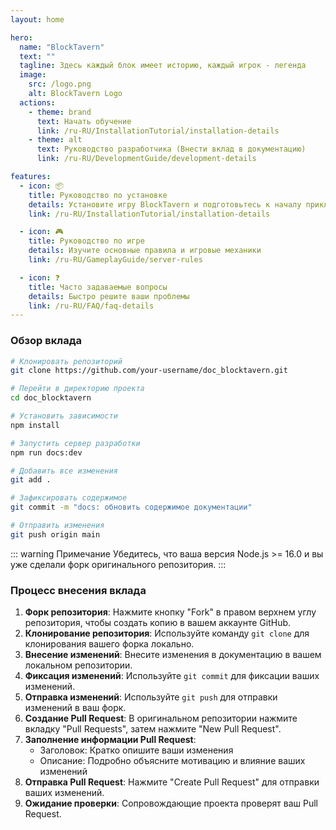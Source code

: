 ```yaml
---
layout: home

hero:
  name: "BlockTavern"
  text: ""
  tagline: Здесь каждый блок имеет историю, каждый игрок - легенда
  image:
    src: /logo.png
    alt: BlockTavern Logo
  actions:
    - theme: brand
      text: Начать обучение
      link: /ru-RU/InstallationTutorial/installation-details
    - theme: alt
      text: Руководство разработчика (Внести вклад в документацию)
      link: /ru-RU/DevelopmentGuide/development-details

features:
  - icon: 📦
    title: Руководство по установке
    details: Установите игру BlockTavern и подготовьтесь к началу приключения
    link: /ru-RU/InstallationTutorial/installation-details

  - icon: 🎮
    title: Руководство по игре
    details: Изучите основные правила и игровые механики
    link: /ru-RU/GameplayGuide/server-rules

  - icon: ❓
    title: Часто задаваемые вопросы
    details: Быстро решите ваши проблемы
    link: /ru-RU/FAQ/faq-details
---
```


### Обзор вклада

```sh
# Клонировать репозиторий
git clone https://github.com/your-username/doc_blocktavern.git

# Перейти в директорию проекта
cd doc_blocktavern

# Установить зависимости
npm install

# Запустить сервер разработки
npm run docs:dev

# Добавить все изменения
git add .

# Зафиксировать содержимое
git commit -m "docs: обновить содержимое документации"

# Отправить изменения
git push origin main
```

::: warning Примечание
Убедитесь, что ваша версия Node.js >= 16.0 и вы уже сделали форк оригинального репозитория.
:::

### Процесс внесения вклада

1. **Форк репозитория**: Нажмите кнопку "Fork" в правом верхнем углу репозитория, чтобы создать копию в вашем аккаунте GitHub.
2. **Клонирование репозитория**: Используйте команду `git clone` для клонирования вашего форка локально.
3. **Внесение изменений**: Внесите изменения в документацию в вашем локальном репозитории.
4. **Фиксация изменений**: Используйте `git commit` для фиксации ваших изменений.
5. **Отправка изменений**: Используйте `git push` для отправки изменений в ваш форк.
6. **Создание Pull Request**: В оригинальном репозитории нажмите вкладку "Pull Requests", затем нажмите "New Pull Request".
7. **Заполнение информации Pull Request**:
   - Заголовок: Кратко опишите ваши изменения
   - Описание: Подробно объясните мотивацию и влияние ваших изменений
8. **Отправка Pull Request**: Нажмите "Create Pull Request" для отправки ваших изменений.
9. **Ожидание проверки**: Сопровождающие проекта проверят ваш Pull Request.
